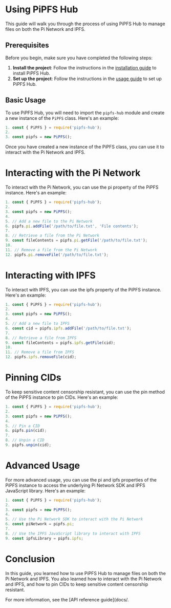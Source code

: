 # Using PiPFS Hub

This guide will walk you through the process of using PiPFS Hub to manage files on both the Pi Network and IPFS.

## Prerequisites

Before you begin, make sure you have completed the following steps:

1. **Install the project**: Follow the instructions in the [installation guide](docs/installation.md) to install PiPFS Hub.
2. **Set up the project**: Follow the instructions in the [usage guide](docs/usage.md) to set up PiPFS Hub.

## Basic Usage

To use PiPFS Hub, you will need to import the `pipfs-hub` module and create a new instance of the `PiPFS` class. Here's an example:

```javascript
1. const { PiPFS } = require('pipfs-hub');
2. 
3. const pipfs = new PiPFS();
```

Once you have created a new instance of the PiPFS class, you can use it to interact with the Pi Network and IPFS.

# Interacting with the Pi Network

To interact with the Pi Network, you can use the pi property of the PiPFS instance. Here's an example:

```javascript
1. const { PiPFS } = require('pipfs-hub');
2. 
3. const pipfs = new PiPFS();
4. 
5. // Add a new file to the Pi Network
6. pipfs.pi.addFile('/path/to/file.txt', 'File contents');
7. 
8. // Retrieve a file from the Pi Network
9. const fileContents = pipfs.pi.getFile('/path/to/file.txt');
10. 
11. // Remove a file from the Pi Network
12. pipfs.pi.removeFile('/path/to/file.txt');
```

# Interacting with IPFS

To interact with IPFS, you can use the ipfs property of the PiPFS instance. Here's an example:

```javascript
1. const { PiPFS } = require('pipfs-hub');
2. 
3. const pipfs = new PiPFS();
4. 
5. // Add a new file to IPFS
6. const cid = pipfs.ipfs.addFile('/path/to/file.txt');
7. 
8. // Retrieve a file from IPFS
9. const fileContents = pipfs.ipfs.getFile(cid);
10. 
11. // Remove a file from IPFS
12. pipfs.ipfs.removeFile(cid);
```

# Pinning CIDs

To keep sensitive content censorship resistant, you can use the pin method of the PiPFS instance to pin CIDs. Here's an example:

```javascript
1. const { PiPFS } = require('pipfs-hub');
2. 
3. const pipfs = new PiPFS();
4. 
5. // Pin a CID
6. pipfs.pin(cid);
7. 
8. // Unpin a CID
9. pipfs.unpin(cid);
```

# Advanced Usage
For more advanced usage, you can use the pi and ipfs properties of the PiPFS instance to access the underlying Pi Network SDK and IPFS JavaScript library. Here's an example:

```javascript
1. const { PiPFS } = require('pipfs-hub');
2. 
3. const pipfs = new PiPFS();
4. 
5. // Use the Pi Network SDK to interact with the Pi Network
6. const piNetwork = pipfs.pi;
7. 
8. // Use the IPFS JavaScript library to interact with IPFS
9. const ipfsLibrary = pipfs.ipfs;
```

# Conclusion

In this guide, you learned how to use PiPFS Hub to manage files on both the Pi Network and IPFS. You also learned how to interact with the Pi Network and IPFS, and how to pin CIDs to keep sensitive content censorship resistant.

For more information, see the [API reference guide](docs/.
